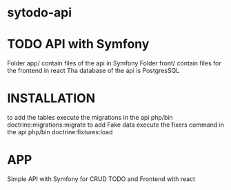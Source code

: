 # sytodo-api
# TODO API with Symfony

Folder app/ contain files of the api in Symfony
Folder front/ contain files for the frontend in react
Tha database of the api is PostgresSQL
# INSTALLATION
to add the tables execute the migrations in the api php/bin doctrine:migrations:migrate
to add Fake data execute the fixers command in the api php/bin doctrine:fixtures:load

# APP
Simple API with Symfony for CRUD TODO and Frontend with react
